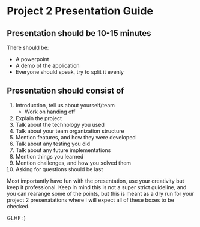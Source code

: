 # Project 2 Presentation Guide

## Presentation should be 10-15 minutes

There should be:
- A powerpoint
- A demo of the application
- Everyone should speak, try to split it evenly

## Presentation should consist of

1. Introduction, tell us about yourself/team
    - Work on handing off
2. Explain the project
3. Talk about the technology you used
4. Talk about your team organization structure
5. Mention features, and how they were developed
6. Talk about any testing you did
7. Talk about any future implementations
8. Mention things you learned
9. Mention challenges, and how you solved them
10. Asking for questions should be last

Most importantly have fun with the presentation, use your creativity but keep it professional. Keep in mind this is not a super strict guideline, and you can rearange some of the points, but this is meant as a dry run for your project 2 presenatations where I will expect all of these boxes to be checked.

GLHF :)